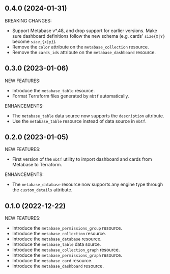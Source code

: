 ## 0.4.0 (2024-01-31)

BREAKING CHANGES:

- Support Metabase v\*.48, and drop support for earlier versions. Make sure dashboard definitions follow the new schema (e.g. cards' `size{X|Y}` become `size_{x|y}`).
- Remove the `color` attribute on the `metabase_collection` resource.
- Remove the `cards_ids` attribute on the `metabase_dashboard` resource.

## 0.3.0 (2023-01-06)

NEW FEATURES:

- Introduce the `metabase_table` resource.
- Format Terraform files generated by `mbtf` automatically.

ENHANCEMENTS:

- The `metabase_table` data source now supports the `description` attribute.
- Use the `metabase_table` resource instead of data source in `mbtf`.

## 0.2.0 (2023-01-05)

NEW FEATURES:

- First version of the `mbtf` utility to import dashboard and cards from Metabase to Terraform.

ENHANCEMENTS:

- The `metabase_database` resource now supports any engine type through the `custom_details` attribute.

## 0.1.0 (2022-12-22)

NEW FEATURES:

- Introduce the `metabase_permissions_group` resource.
- Introduce the `metabase_collection` resource.
- Introduce the `metabase_database` resource.
- Introduce the `metabase_table` data source.
- Introduce the `metabase_collection_graph` resource.
- Introduce the `metabase_permissions_graph` resource.
- Introduce the `metabase_card` resource.
- Introduce the `metabase_dashboard` resource.
